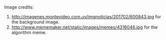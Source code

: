 Image credits:

1. http://imagenes.montevideo.com.uy/imgnoticias/201702/600843.jpg for the background image.
2. http://www.mememaker.net/static/images/memes/4316046.jpg for the algorithm meme.

